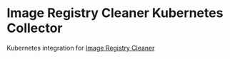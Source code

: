 # Image Registry Cleaner Kubernetes Collector

Kubernetes integration for [Image Registry Cleaner](https://www.imageregistrycleaner.com/)